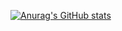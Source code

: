 [![Anurag's GitHub stats](https://github-readme-stats.vercel.app/api?username=송강현)](https://github.com/anuraghazra/github-readme-stats)
